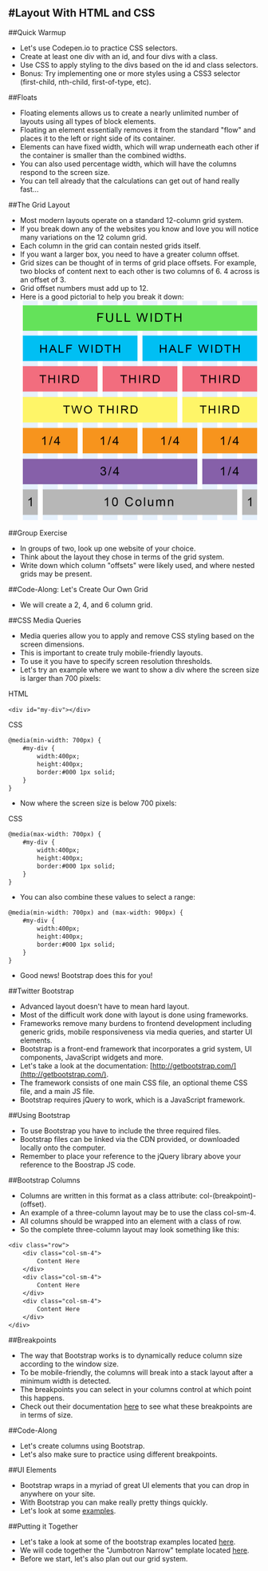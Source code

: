 #Layout With HTML and CSS
-
##Quick Warmup
- Let's use Codepen.io to practice CSS selectors.
- Create at least one div with an id, and four divs with a class.
- Use CSS to apply styling to the divs based on the id and class selectors.
- Bonus: Try implementing one or more styles using a CSS3 selector (first-child, nth-child, first-of-type, etc).

##Floats
- Floating elements allows us to create a nearly unlimited number of layouts using all types of block elements.
- Floating an element essentially removes it from the standard "flow" and places it to the left or right side of its container.
- Elements can have fixed width, which will wrap underneath each other if the container is smaller than the combined widths.
- You can also used percentage width, which will have the columns respond to the screen size.
- You can tell already that the calculations can get out of hand really fast...

##The Grid Layout
- Most modern layouts operate on a standard 12-column grid system.
- If you break down any of the websites you know and love you will notice many variations on the 12 column grid.
- Each column in the grid can contain nested grids itself.
- If you want a larger box, you need to have a greater column offset.
- Grid sizes can be thought of in terms of grid place offsets. For example, two blocks of content next to each other is two columns of 6. 4 across is an offset of 3.
- Grid offset numbers must add up to 12.
- Here is a good pictorial to help you break it down:
![](img/grid.jpg)

##Group Exercise
- In groups of two, look up one website of your choice.
- Think about the layout they chose in terms of the grid system.
- Write down which column "offsets" were likely used, and where nested grids may be present.

##Code-Along: Let's Create Our Own Grid
- We will create a 2, 4, and 6 column grid.

##CSS Media Queries
- Media queries allow you to apply and remove CSS styling based on the screen dimensions.
- This is important to create truly mobile-friendly layouts.
- To use it you have to specify screen resolution thresholds.
- Let's try an example where we want to show a div where the screen size is larger than 700 pixels:

HTML

` <div id="my-div"></div> `

CSS

```
@media(min-width: 700px) {
    #my-div {
        width:400px;
        height:400px;
        border:#000 1px solid;
    }
}

```
- Now where the screen size is below 700 pixels:

CSS

```
@media(max-width: 700px) {
    #my-div {
        width:400px;
        height:400px;
        border:#000 1px solid;
    }
}

```

- You can also combine these values to select a range:

```
@media(min-width: 700px) and (max-width: 900px) {
    #my-div {
        width:400px;
        height:400px;
        border:#000 1px solid;
    }
}

```
- Good news! Bootstrap does this for you!

##Twitter Bootstrap
- Advanced layout doesn't have to mean hard layout.
- Most of the difficult work done with layout is done using frameworks.
- Frameworks remove many burdens to frontend development including generic grids, mobile responsiveness via media queries, and starter UI elements.
- Bootstrap is a front-end framework that incorporates a grid system, UI components, JavaScript widgets and more.
- Let's take a look at the documentation: [http://getbootstrap.com/](http://getbootstrap.com/).
- The framework consists of one main CSS file, an optional theme CSS file, and a main JS file.
- Bootstrap requires jQuery to work, which is a JavaScript framework.

##Using Bootstrap
- To use Bootstrap you have to include the three required files.
- Bootstrap files can be linked via the CDN provided, or downloaded locally onto the computer.
- Remember to place your reference to the jQuery library above your reference to the Boostrap JS code.

##Bootstrap Columns
- Columns are written in this format as a class attribute: col-(breakpoint)-(offset).
- An example of a three-column layout may be to use the class col-sm-4.
- All columns should be wrapped into an element with a class of row.
- So the complete three-column layout may look something like this:

```
<div class="row">
    <div class="col-sm-4">
        Content Here
    </div>
    <div class="col-sm-4">
        Content Here
    </div>
    <div class="col-sm-4">
        Content Here
    </div>
</div>

```
##Breakpoints
- The way that Bootstrap works is to dynamically reduce column size according to the window size.
- To be mobile-friendly, the columns will break into a stack layout after a minimum width is detected.
- The breakpoints you can select in your columns control at which point this happens.
- Check out their documentation [here](http://getbootstrap.com/css/#grid) to see what these breakpoints are in terms of size.

##Code-Along
- Let's create columns using Bootstrap. 
- Let's also make sure to practice using different breakpoints.

##UI Elements
- Bootstrap wraps in a myriad of great UI elements that you can drop in anywhere on your site.
- With Bootstrap you can make really pretty things quickly.
- Let's look at some [examples](http://getbootstrap.com/components/).

##Putting it Together
- Let's take a look at some of the bootstrap examples located [here](http://getbootstrap.com/getting-started/#examples).
- We will code together the "Jumbotron Narrow" template located [here](http://getbootstrap.com/examples/jumbotron-narrow/).
- Before we start, let's also plan out our grid system.